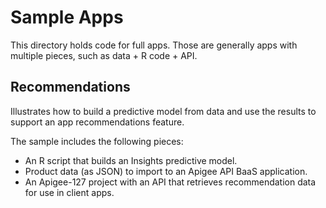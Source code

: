 # Sample Apps

This directory holds code for full apps. Those are generally apps with multiple pieces, such as data + R code + API. 

## Recommendations

Illustrates how to build a predictive model from data and use the results to support an app recommendations feature.

The sample includes the following pieces:
- An R script that builds an Insights predictive model.
- Product data (as JSON) to import to an Apigee API BaaS application.
- An Apigee-127 project with an API that retrieves recommendation data for use in client apps.



